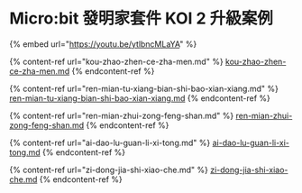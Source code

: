 # Micro:bit 發明家套件 KOI 2 升級案例

{% embed url="https://youtu.be/ytlbncMLaYA" %}

{% content-ref url="kou-zhao-zhen-ce-zha-men.md" %}
[kou-zhao-zhen-ce-zha-men.md](kou-zhao-zhen-ce-zha-men.md)
{% endcontent-ref %}

{% content-ref url="ren-mian-tu-xiang-bian-shi-bao-xian-xiang.md" %}
[ren-mian-tu-xiang-bian-shi-bao-xian-xiang.md](ren-mian-tu-xiang-bian-shi-bao-xian-xiang.md)
{% endcontent-ref %}

{% content-ref url="ren-mian-zhui-zong-feng-shan.md" %}
[ren-mian-zhui-zong-feng-shan.md](ren-mian-zhui-zong-feng-shan.md)
{% endcontent-ref %}

{% content-ref url="ai-dao-lu-guan-li-xi-tong.md" %}
[ai-dao-lu-guan-li-xi-tong.md](ai-dao-lu-guan-li-xi-tong.md)
{% endcontent-ref %}

{% content-ref url="zi-dong-jia-shi-xiao-che.md" %}
[zi-dong-jia-shi-xiao-che.md](zi-dong-jia-shi-xiao-che.md)
{% endcontent-ref %}
